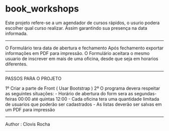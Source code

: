 # book_workshops
Este projeto refere-se a um agendador de cursos rápidos, o usurio podera escolher qual curso realizar.
Assim garantindo sua presença na data informada.
******************************************************************************************************
O Formulário tera data de abertura e fechamento
Após fechamento exportar informações em PDF para impressão.
O Formulário aceitara o mesmo usuario de inscrever em mais de uma oficina, desde que seja em horarios diferentes.
******************************************************************************************************
PASSOS PARA O PROJETO

1º Criar a parte de Front ( Usar Bootstrap )
2º O programa devera respeitar as seguintes situações: 
    - Horário de abertura do form sera as segundas-feiras 00:00 até quintas 12:00
    - Cada oficina tera uma quantidade limitada de usuarios que poderão ser cadastrados
    - As listas deverão ser salvas em um PDF para impressão

*******************************************************************************************************
Author : Clovis Rocha
